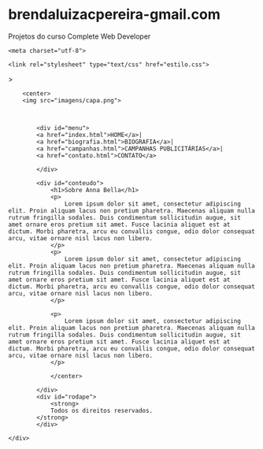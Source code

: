 # brendaluizacpereira-gmail.com
Projetos do curso Complete Web Developer 

<!DOCTYPE html>
<html>
<head>
	<title>Anna Bella Model</title>

	<meta charset="utf-8">

	<link rel="stylesheet" type="text/css" href="estilo.css">

	
</head>

<body>
>
	<div id="principal">
		
		<center>
		<img src="imagens/capa.png">
			


			<div id="menu">
			<a href="index.html">HOME</a>|
			<a href="biografia.html">BIOGRAFIA</a>|
			<a href="campanhas.html">CAMPANHAS PUBLICITÁRIAS</a>|
			<a href="contato.html">CONTATO</a>

			</div>

			<div id="conteudo">
				<h1>Sobre Anna Bella</h1>
				<p> 
					Lorem ipsum dolor sit amet, consectetur adipiscing elit. Proin aliquam lacus non pretium pharetra. Maecenas aliquam nulla rutrum fringilla sodales. Duis condimentum sollicitudin augue, sit amet ornare eros pretium sit amet. Fusce lacinia aliquet est at dictum. Morbi pharetra, arcu eu convallis congue, odio dolor consequat arcu, vitae ornare nisl lacus non libero.
				</p>
				<p>
					Lorem ipsum dolor sit amet, consectetur adipiscing elit. Proin aliquam lacus non pretium pharetra. Maecenas aliquam nulla rutrum fringilla sodales. Duis condimentum sollicitudin augue, sit amet ornare eros pretium sit amet. Fusce lacinia aliquet est at dictum. Morbi pharetra, arcu eu convallis congue, odio dolor consequat arcu, vitae ornare nisl lacus non libero.
				</p>

				<p>
					Lorem ipsum dolor sit amet, consectetur adipiscing elit. Proin aliquam lacus non pretium pharetra. Maecenas aliquam nulla rutrum fringilla sodales. Duis condimentum sollicitudin augue, sit amet ornare eros pretium sit amet. Fusce lacinia aliquet est at dictum. Morbi pharetra, arcu eu convallis congue, odio dolor consequat arcu, vitae ornare nisl lacus non libero.
				</p>

				</center>

			</div>
			<div id="rodape">
				<strong>
				Todos os direitos reservados.
			</strong>
			</div>
		
	</div>
</body>
</html>
